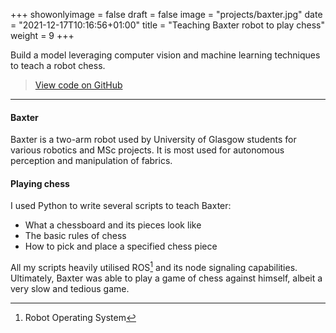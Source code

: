 +++
showonlyimage = false
draft = false
image = "projects/baxter.jpg"
date = "2021-12-17T10:16:56+01:00"
title = "Teaching Baxter robot to play chess"
weight = 9
+++

Build a model leveraging computer vision and machine learning techniques to teach a robot chess.
<!--more-->

> [View code on GitHub](https://github.com/jovanneste/Chess-Baxter)

---

#### Baxter
Baxter is a two-arm robot used by University of Glasgow students for various robotics and MSc projects. It is most used for autonomous perception and manipulation of fabrics.

#### Playing chess

I used Python to write several scripts to teach Baxter:

- What a chessboard and its pieces look like
- The basic rules of chess
- How to pick and place a specified chess piece

All my scripts heavily utilised ROS[^1] and its node signaling capabilities. Ultimately, Baxter was able to play a game of chess against himself, albeit a very slow and tedious game.


[^1]: Robot Operating System